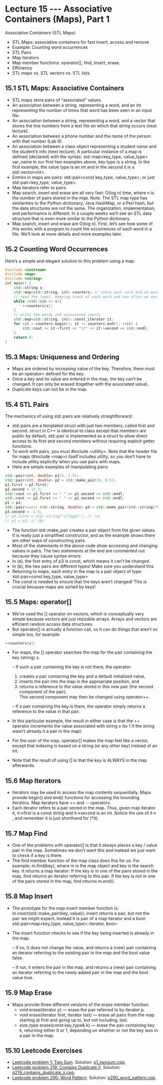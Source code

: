 # Lecture 15 --- Associative Containers (Maps), Part 1

Associative Containers (STL Maps)
- STL Maps: associative containers for fast insert, access and remove
- Example: Counting word occurrences
- STL Pairs
- Map iterators
- Map member functions: operator[], find, insert, erase.
- Efficiency
- STL maps vs. STL vectors vs. STL lists

## 15.1 STL Maps: Associative Containers

- STL maps store pairs of “associated” values.
- An association between a string, representing a word, and an int representing the number of times that
word has been seen in an input file.
- An association between a string, representing a word, and a vector that stores the line numbers from a
text file on which that string occurs (next lecture).
- An association between a phone number and the name of the person with that number (Lab 9).
- An association between a class object representing a student name and the student’s info (next lecture).
 A particular instance of a map is defined (declared) with the syntax:
std::map&lt;key_type, value_type&gt; var_name
In our first two examples above, key type is a string. In the first example, the value type is an int and in
the second it is a std::vector&lt;int&gt;.
- Entries in maps are pairs: std::pair&lt;const key_type, value_type&gt;, or just std::pair&lt;key_type, value_type&gt;.
- Map iterators refer to pairs.
- Map search, insert and erase are all very fast: O(log n) time, where n is the number of pairs stored in the map.
 Note: The STL map type has similarities to the Python dictionary, Java HashMap, or a Perl hash, but the
data structures are not the same. The organization, implementation, and performance is different. In a couple
weeks we’ll see an STL data structure that is even more similar to the Python dictionary.
- Map search, insert and erase are O(log n).
First, let’s see how some of this works with a program to count the occurrences of each word in a file. We’ll look
at more details and more examples later.

## 15.2 Counting Word Occurrences

Here’s a simple and elegant solution to this problem using a map:

```cpp
#include <iostream>
#include <map>
#include <string>
int main() {
	std::string s;
	std::map<std::string, int> counters; // store each word and an associated counter
	// read the input, keeping track of each word and how often we see it
	while (std::cin >> s){
		++counters[s];
	}
	// write the words and associated counts
	std::map<std::string, int>::const_iterator it;
	for (it = counters.begin(); it != counters.end(); ++it) {
		std::cout << it->first << "\t" << it->second << std::endl;
	}
	return 0;
}
```

## 15.3 Maps: Uniqueness and Ordering

- Maps are ordered by increasing value of the key. Therefore, there
must be an operator< defined for the key.
- Once a key and its value are entered in the map, the key can’t be
changed. It can only be erased (together with the associated value).
- Duplicate keys can not be in the map.

## 15.4 STL Pairs

The mechanics of using std::pairs are relatively straightforward:
- std::pairs are a templated struct with just two members, called first and second. struct in C++ is identical to class except that members are public by default, std::pair is implemented as a struct to allow direct access to its first and second members without requiring explicit getter functions.  
- To work with pairs, you must #include &lt;utility&gt;. Note that the header file for maps (#include &lt;map&gt;)
itself includes utility, so you don’t have to include utility explicitly when you use pairs with maps.
- Here are simple examples of manipulating pairs:
```cpp
std::pair<int, double> p1(5, 7.5);
std::pair<int, double> p2 = std::make_pair(8, 9.5);
p1.first = p2.first;
p2.second = 13.3;
std::cout << p1.first << " " << p1.second << std::endl;
std::cout << p2.first << " " << p2.second << std::endl;
p1 = p2;
std::pair<const std::string, double> p3 = std::make_pair(std::string("hello"), 3.5);
p3.second = -1.5;
// p3.first = std::string("illegal"); // (a)
// p1 = p3; // (b)
```
- The function std::make_pair creates a pair object from the given values. It is really just a simplified
constructor, and as the example shows there are other ways of constructing pairs.
- Most of the statements in the above code show accessing and changing values in pairs.
The two statements at the end are commented out because they cause syntax errors:
- In (a), the first entry of p3 is const, which means it can’t be changed.
- In (b), the two pairs are different types! Make sure you understand this.
- Returning to maps, each entry in the map is a pair object of type:
std::pair&lt;const key_type, value_type&gt;
- The const is needed to ensure that the keys aren’t changed! This is crucial because maps are sorted by keys!

## 15.5 Maps: operator[]

- We’ve used the [] operator on vectors, which is conceptually very simple because vectors are just resizable
arrays. Arrays and vectors are efficient random access data structures.
- But operator[] is actually a function call, so it can do things that aren’t so simple too, for example:

```cpp
++counters[s];
```

- For maps, the [] operator searches the map for the pair containing the key (string) s.  
  
  – If such a pair containing the key is not there, the operator:
    1. creates a pair containing the key and a default initialized value,
    2. inserts the pair into the map in the appropriate position, and
    3. returns a reference to the value stored in this new pair (the second component of the pair).  
    This second component may then be changed using operator++.  
  
  – If a pair containing the key is there, the operator simply returns a reference to the value in that pair.
- In this particular example, the result in either case is that the ++ operator increments the value associated with
string s (to 1 if the string wasn’t already it a pair in the map).
- For the user of the map, operator[] makes the map feel like a vector, except that indexing is based on a
string (or any other key) instead of an int.
- Note that the result of using [] is that the key is ALWAYS in the map afterwards.

## 15.6 Map Iterators

- Iterators may be used to access the map contents sequentially. Maps provide begin() and end() functions for
accessing the bounding iterators. Map iterators have ++ and -- operators.
- Each iterator refers to a pair stored in the map. Thus, given map iterator it, it-&gt;first is a const string
and it-&gt;second is an int. Notice the use of it-> , and remember it is just shorthand for (*it).

## 15.7 Map Find

- One of the problems with operator[] is that it always places a key / value pair in the map. Sometimes we
don’t want this and instead we just want to check if a key is there.
- The find member function of the map class does this for us. For example:
m.find(key);
where m is the map object and key is the search key. It returns a map iterator:
If the key is in one of the pairs stored in the map, find returns an iterator referring to this pair.
If the key is not in one of the pairs stored in the map, find returns m.end().

## 15.8 Map Insert

- The prototype for the map insert member function is:
m.insert(std::make_pair(key, value));
insert returns a pair, but not the pair we might expect. Instead it is pair of a map iterator and a bool:
std::pair<map<key_type, value_type>::iterator, bool>
- The insert function checks to see if the key being inserted is already in the map.

  – If so, it does not change the value, and returns a (new) pair containing an iterator referring to the existing
pair in the map and the bool value false.

  – If not, it enters the pair in the map, and returns a (new) pair containing an iterator referring to the newly
added pair in the map and the bool value true.

## 15.9 Map Erase

- Maps provide three different versions of the erase member function:
  - void erase(iterator p) — erase the pair referred to by iterator p.  
  - void erase(iterator first, iterator last) — erase all pairs from the map starting at first and going
up to, but not including, last.  
  - size_type erase(const key_type& k) — erase the pair containing key k, returning either 0 or 1, depending
on whether or not the key was in a pair in the map.

## 15.10 Leetcode Exercises

- [Leetcode problem 1: Two Sum](https://leetcode.com/problems/two-sum/). Solution: [p1_twosum.cpp](../../leetcode/p1_twosum.cpp).
- [Leetcode problem 219: Contains Duplicate II](https://leetcode.com/problems/contains-duplicate-ii/description/). Solution: [p219_contains_duplicate_ii.cpp](../../leetcode/p219_contains_duplicate_ii.cpp).
- [Leetcode problem 290: Word Pattern](https://leetcode.com/problems/word-pattern/). Solution: [p290_word_pattern.cpp](../../leetcode/p290_word_pattern.cpp).

